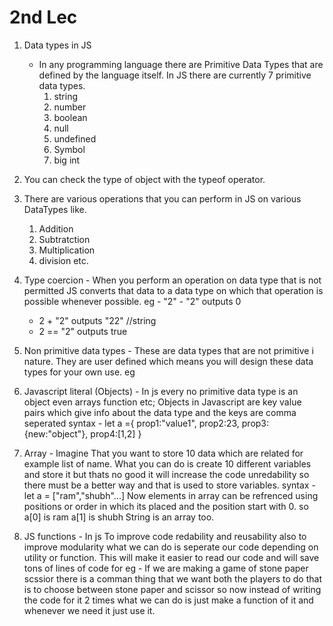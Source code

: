 # 2nd Lec
1) Data types in JS
   - In any programming language there are Primitive Data Types that are defined by the language itself. In JS there are currently 7 primitive data types.
      1) string
      2) number
      3) boolean
      4) null
      5) undefined
      6) Symbol
      7) big int
2) You can check the type of object with the typeof operator.
3) There are various operations that you can perform in JS on various DataTypes like.
   1) Addition
   2) Subtratction
   3) Multiplication
   4) division etc.
4) Type coercion - When you perform an operation on data type that is not permitted JS converts that data to a data type on which that operation is possible whenever possible.
eg - "2" - "2" outputs 0
   - 2 + "2" outputs "22" //string
   - 2 == "2" outputs true

1) Non primitive data types - These are data types that are not primitive i nature. They are user defined which means you will design these data types for your own use.
eg 

1) Javascript literal (Objects) - In js every no primitive data type is an object even arrays function etc;
Objects in Javascript are key value pairs which give info about the data type and the keys are comma seperated
syntax - let a ={
   prop1:"value1",
   prop2:23,
   prop3:{new:"object"},
   prop4:[1,2]
}

2) Array - Imagine That you want to store 10 data which are related for example list of name. What you can do is create 10 different variables and store it but thats no good it will increase the code unredability so there must be a better way and that is used to store variables.
syntax - let a = ["ram","shubh"...] 
Now elements in array can be refrenced using positions or order in which its placed and the position start with 0.
so a[0] is ram
a[1] is shubh
String is an array too.

 
3) JS functions - In js To improve code redability and reusability also to improve modularity what we can do is seperate our code depending on utility or function. This will make it easier to read our code and will save tons of lines of code for eg - If we are making a game of stone paper scssior there is a comman thing that we want both the players to do that is to choose between stone paper and scissor so now instead of writing the code for it 2 times what we can do is just make a function of it and whenever we need it just use it. 